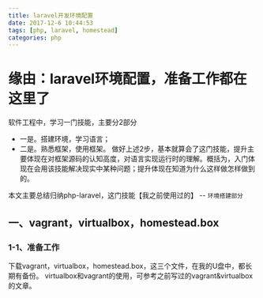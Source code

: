 ```yaml
---
title: laravel开发环境配置
date: 2017-12-6 10:44:53
tags: [php, laravel, homestead]
categories: php
---
```


# 缘由：laravel环境配置，准备工作都在这里了
<!--more-->

软件工程中，学习一门技能，主要分2部分
* 一是。搭建环境，学习语言；
* 二是。熟悉框架，使用框架。
做好上述2步，基本就算会了这门技能，提升主要体现在对框架源码的认知高度，对语言实现运行时的理解。概括为，入门体现在会用该技能解决现实中某种问题；提升体现在知道为什么这样做怎样做到的。

本文主要总结归纳php-laravel，这门技能【我之前使用过的】 -- `环境搭建部分`

## 一、vagrant，virtualbox，homestead.box
### 1-1、准备工作
下载vagrant，virtualbox，homestead.box，这三个文件，在我的U盘中，都长期有备份。
virtualbox和vagrant的使用，可参考之前写过的vagrant&virtualbox的文章。





